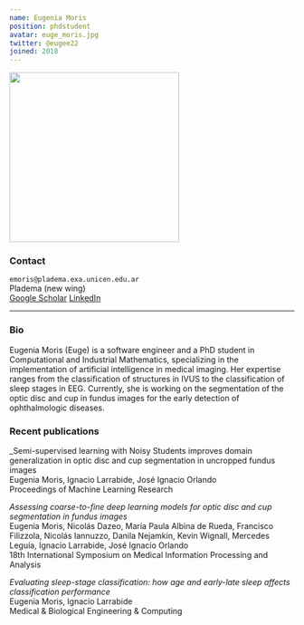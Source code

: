 ```yaml
---
name: Eugenia Moris
position: phdstudent
avatar: euge_moris.jpg
twitter: @eugee22
joined: 2018
---
```


<img width="300" src="{{site.baseurl}}/images/people/{{page.avatar}}" data-action="zoom">

### Contact

<i class="fa fa-envelope-o"></i>  `emoris@pladema.exa.unicen.edu.ar`<br>
<i class="fa fa-building"></i> Pladema (new wing) <br>
<i class="fa fa-bar-chart"></i> [Google Scholar](https://scholar.google.com/citations?hl=es&user=krc21eUAAAAJ)
<i class="fa fa-bar-chart"></i> [LinkedIn](https://www.linkedin.com/in/eugenia-moris-480a55162)

<hr>

### Bio

Eugenia Moris (Euge) is a software engineer and a PhD student in Computational and Industrial Mathematics, specializing in the implementation of artificial intelligence in medical imaging. Her expertise ranges from the classification of structures in IVUS to the classification of sleep stages in EEG. Currently, she is working on the segmentation of the optic disc and cup in fundus images for the early detection of ophthalmologic diseases.

### Recent publications

_Semi-supervised learning with Noisy Students improves domain generalization in optic disc and cup segmentation in uncropped fundus images<br>
Eugenia Moris, Ignacio Larrabide, José Ignacio Orlando<br>
Proceedings of Machine Learning Research

_Assessing coarse-to-fine deep learning models for optic disc and cup segmentation in fundus images_<br>
Eugenia Moris, Nicolás Dazeo, María Paula Albina de Rueda, Francisco Filizzola, Nicolás Iannuzzo, Danila Nejamkin, Kevin Wignall, Mercedes Leguía, Ignacio Larrabide, José Ignacio Orlando<br>
18th International Symposium on Medical Information Processing and Analysis

_Evaluating sleep-stage classification: how age and early-late sleep affects classification performance_<br>
Eugenia Moris, Ignacio Larrabide<br>
Medical & Biological Engineering & Computing
